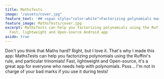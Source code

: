 ```yaml
---
title: MathsTests
image: "/assets/cover.jpg"
feature_text: '## <span style="color:white">Factorizing polynomials made easy</span>'
feature_image: MathsTests/cover.jpg
excerpt: MathsTests can help you factorizing polynomials using the Ruffini's rule.
  Fast, lightweight and Open-source Android app
aside: true
---
```


Don't you think that Maths hard? Right, but I love it. That's why I made this app: MathsTests can help you factorizing polynomials using the Ruffini's rule, and particular trinomials! Fast, lightweight and Open-source, it's a great app for everyone who needs help with polynomials. Psss... I'm not in charge of your bad marks if you use it during tests!
